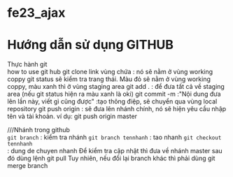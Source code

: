 # fe23_ajax

<h1>Hướng dẫn sử dụng GITHUB</h1>
Thực hành git <br/>
how to use git hub
git clone link vùng chứa : nó sẽ nằm ở vùng working coppy
git status sẽ kiểm tra trang thái. Màu đỏ sẽ nằm ở vùng working coppy, màu xanh thì ở vùng staging area
git add . : để đưa tất cả về staging area (nếu git status hiện ra màu xanh là oki)
git commit -m :"Nội dung đưa lên lần này, viết gì cũng được" :tạo thông điệp, sẽ chuyển qua vùng local repository
git push origin <ten nhanh>: sẽ đưa lên nhánh chính, nó sẽ hiện yêu cầu nhập tên và tài khoản. ví dụ: git push origin master

///Nhánh trong github <br/>
<code>git branch</code> : kiểm tra nhánh
<code>git branch tennhanh</code> : tao nhanh
<code>git checkout tennhanh </code>: dung de chuyen nhanh
Để kiểm tra cập nhật thì đưa về nhánh master sau đó dùng lệnh git pull
Tuy nhiên, nếu đổi lại branch khác thì phải dùng git merge branch

